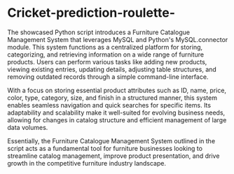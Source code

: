 # Cricket-prediction-roulette-

The showcased Python script introduces a Furniture Catalogue Management System that leverages MySQL and Python's MySQL.connector module. This system functions as a centralized platform for storing, categorizing, and retrieving information on a wide range of furniture products. Users can perform various tasks like adding new products, viewing existing entries, updating details, adjusting table structures, and removing outdated records through a simple command-line interface.

With a focus on storing essential product attributes such as ID, name, price, color, type, category, size, and finish in a structured manner, this system enables seamless navigation and quick searches for specific items. Its adaptability and scalability make it well-suited for evolving business needs, allowing for changes in catalog structure and efficient management of large data volumes.

Essentially, the Furniture Catalogue Management System outlined in the script acts as a fundamental tool for furniture businesses looking to streamline catalog management, improve product presentation, and drive growth in the competitive furniture industry landscape.
